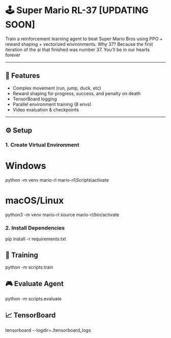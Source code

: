 # 🕹️ Super Mario RL-37 [UPDATING SOON]

Train a reinforcement learning agent to beat Super Mario Bros using PPO + reward shaping + vectorized environments.
Why 37? Because the first iteration of the ai that finished was number 37. You'll be in our hearts forever

---

## 🧠 Features

- Complex movement (run, jump, duck, etc)
- Reward shaping for progress, success, and penalty on death
- TensorBoard logging
- Parallel environment training (8 envs)
- Video evaluation & checkpoints

---

## ⚙️ Setup

### 1. Create Virtual Environment

# Windows
python -m venv mario-rl
mario-rl\Scripts\activate

# macOS/Linux
python3 -m venv mario-rl
source mario-rl/bin/activate

### 2. Install Dependencies
pip install -r requirements.txt


## 🚀 Training
python -m scripts.train

## 🎮 Evaluate Agent
python -m scripts.evaluate

## 📈 TensorBoard
tensorboard --logdir=./tensorboard_logs
